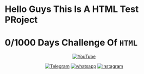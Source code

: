 # Hello Guys This Is A HTML Test PRoject 

# 0/1000 Days Challenge Of  `HTML`

<p align="center">
<a href="github.com/itzr00tbyte"><img title="YouTube" src="https://img.shields.io/badge/Follow Me On GitHub-brightgreen?style=for-the-badge&logo=github"></a>

</p>

<p align="center">
<a href="https://t.me/facts_of_r00tbyte"><img title="Telegram" src="https://img.shields.io/badge/Telegram-black?style=for-the-badge&logo=Telegram"></a>
<a href="wa.me/7093020832"><img title="whatsapp" src="https://img.shields.io/badge/whatsapp-blue?style=for-the-badge&logo=whatsapp"></a>
<a href="https://instagram.com/itz_r00tbyte"><img title="Instagram" src="https://img.shields.io/badge/INSTAGRAM-black?style=for-the-badge&logo=instagram"></a>
